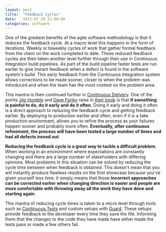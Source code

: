 ```yaml
---
layout: post
title:  "Feedback Cycles"
date:   2012-07-29 21:00:00
categories: software
---
```


One of the greatest benefits of the agile software methodology is that it reduces the feedback cycle. At a macro level this happens in the form of iterations. Weekly or biweekly cycles of work that gather formal feedback from the client on the work completed to date. These reduced feedback cycles are then taken another level further through their use in Continuous Integration build pipelines. As part of the build pipeline faster tests are run earlier to give instant feedback when a defect is found in the software system's build. This early feedback from the Continuous Integration system allows corrections to be made sooner, closer to when the problem was introduced and when the team has the most context on the problem area.

This mantra is then continued further in [Continuous Delivery](http://continuousdelivery.com/). One of the points [Jez Humble](http://jezhumble.net/) and [Dave Farley](http://continuousdelivery.com/about/) raise in [their book](http://www.amazon.com/Continuous-Delivery-Deployment-Automation-Addison-Wesley/dp/0321601912) is that **if something is painful to do, do it early and do it often**. Doing it early and doing it often is a direct approach to reducing the feedback cycle and getting feedback earlier. By deploying to production earlier and often, even if it is a fake production environment, allows you to refine the process as your failures happen sooner and probably more often. **Eventually, after continuous refinement, the process will have been tested a large number of times and had all defects ironed out**.

**Reducing the feedback cycle is a great way to tackle a difficult problem**. When working in an environment where expectations are constantly changing and there are a large number of stakeholders with differing opinions. Most problems in this situation can be solved by reducing the cycle time between when feedback is obtained. This doesn't mean that you will instantly produce flawless results on the first showcase because you've given yourself less time, it simply means that those **incorrect approaches can be corrected earlier when changing direction is easier and people are more comfortable with throwing away all the work they have done and starting again**.

This mantra of reducing cycle times is taken to a micro level through tools such as [Continuous Tests](http://continuoustests.com/) and custom setups with [Guard](https://github.com/guard/guard-test). These setups provide feedback to the developer every time they save the file. Informing them that the changes to the code they have made have either made the tests pass or made a few others fail.
